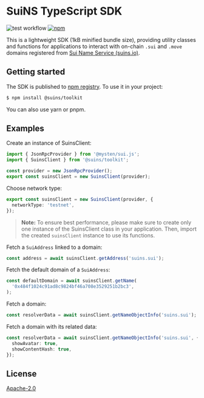 # SuiNS TypeScript SDK

![test workflow](https://github.com/SuiNSdapp/toolkit/actions/workflows/e2e-test.yml/badge.svg)
[![npm](https://img.shields.io/npm/v/@suins/toolkit?&color=brightgreen)](https://www.npmjs.com/package/@suins/toolkit)

This is a lightweight SDK (1kB minified bundle size), providing utility classes and functions for applications to interact with on-chain `.sui` and `.move` domains registered from [Sui Name Service (suins.io)](https://suins.io).

## Getting started

The SDK is published to [npm registry](https://www.npmjs.com/package/@suins/toolkit). To use it in your project:

```bash
$ npm install @suins/toolkit
```

You can also use yarn or pnpm.

## Examples

Create an instance of SuinsClient:

```typescript
import { JsonRpcProvider } from '@mysten/sui.js';
import { SuinsClient } from '@suins/toolkit';

const provider = new JsonRpcProvider();
export const suinsClient = new SuinsClient(provider);
```

Choose network type:

```typescript
export const suinsClient = new SuinsClient(provider, {
  networkType: 'testnet',
});
```

> **Note:** To ensure best performance, please make sure to create only one instance of the SuinsClient class in your application. Then, import the created `suinsClient` instance to use its functions.

Fetch a `SuiAddress` linked to a domain:

```typescript
const address = await suinsClient.getAddress('suins.sui');
```

Fetch the default domain of a `SuiAddress`:

```typescript
const defaultDomain = await suinsClient.getName(
  '0x484f1024c91ad8c9824bf46a708e3529251b2bc3',
);
```

Fetch a domain:

```typescript
const resolverData = await suinsClient.getNameObjectInfo('suins.sui');
```

Fetch a domain with its related data:

```typescript
const resolverData = await suinsClient.getNameObjectInfo('suins.sui', {
  showAvatar: true,
  showContentHash: true,
});
```

## License

[Apache-2.0](https://github.com/SuiNSdapp/toolkit/blob/main/LICENSE)
